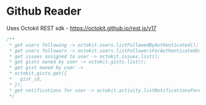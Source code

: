 # Github Reader

Uses Octokit REST sdk - https://octokit.github.io/rest.js/v17

```javascript
/**
 * get users following -> octokit.users.listFollowedByAuthenticated();
 * get users followers -> octokit.users.listFollowersForAuthenticatedUser();
 * get issues assigned to user -> octokit.issues.list();
 * get gists owned by user -> octokit.gists.list();
 * get gist owned by user ->
 * octokit.gists.get({
 *   gist_id,
 * });
 * get notifications for user -> octokit.activity.listNotificationsForAuthenticatedUser();
 */
```